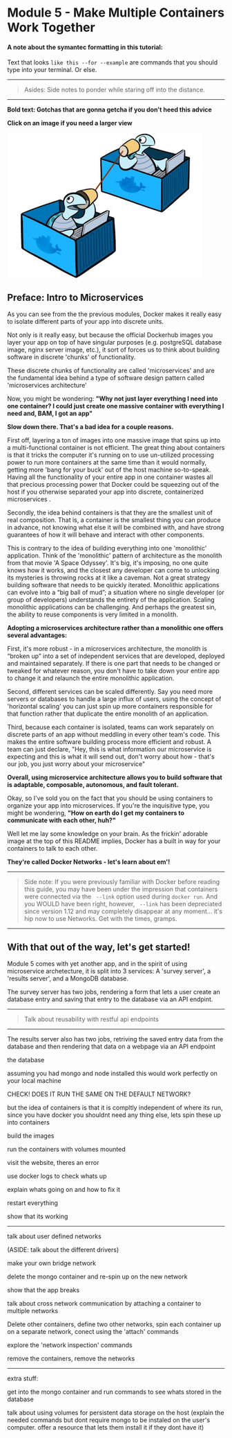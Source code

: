 # Module 5 - Make Multiple Containers Work Together

#### A note about the symantec formatting in this tutorial:

Text that looks `like this --for --example` are commands that you should type into your terminal. Or else.

---
>Asides: Side notes to ponder while staring off into the distance.

---

**Bold text: Gotchas that are gonna getcha if you don't heed this advice**

**Click on an image if you need a larger view**

![dokernetwork](https://github.com/dylanlrrb/P-C-Y-Assets/blob/master/5/dockernetwork.png?raw=true)

## Preface: Intro to Microservices

As you can see from the the previous modules, Docker makes it really easy to isolate different parts of your app into discrete units. 

Not only is it really easy, but because the official Dockerhub images you layer your app on top of have singular purposes (e.g. postgreSQL database image, nginx server image, etc.), it sort of forces us to think about building software in discrete 'chunks' of functionality. 

These discrete chunks of functionality are called 'microservices' and are the fundamental idea behind a type of software design pattern called 'microservices architecture'

Now, you might be wondering: **"Why not just layer everything I need into one container? I could just create one massive container with everything I need and, BAM, I got an app"**

**Slow down there. That's a bad idea for a couple reasons.**

First off, layering a ton of images into one massive image that spins up into a multi-functional container is not efficient. The great thing about containers is that it tricks the computer it's running on to use un-utilized processing power to run more containers at the same time than it would normally, getting more 'bang for your buck' out of the host machine so-to-speak. Having all the functionality of your entire app in one container wastes all that precious processing power that Docker could be squeezing out of the host if you otherwise separated your app into discrete, containerized microservices .

Secondly, the idea behind containers is that they are the smallest unit of real composition. That is, a container is the smallest thing you can produce in advance, not knowing what else it will be combined with, and have strong guarantees of how it will behave and interact with other components.

This is contrary to the idea of building everything into one 'monolithic' application. Think of the 'monolithic' pattern of architecture as the monolith from that movie 'A Space Odyssey'. It's big, it's imposing, no one quite knows how it works, and the closest any developer can come to unlocking its mysteries is throwing rocks at it like a caveman. Not a great strategy building software that needs to be quickly iterated. Monolithic applications can evolve into a “big ball of mud”; a situation where no single developer (or group of developers) understands the entirety of
the application. Scaling monolithic applications can be challenging. And perhaps the greatest sin, the ability to reuse components is very limited in a monolith.

**Adopting a microservices architecture rather than a monolithic one offers several advantages:**

First, it's more robust - in a microservices architecture, the monolith is “broken up” into a set of independent services that are
developed, deployed and maintained separately. If there is one part that needs to be changed or tweaked for whatever reason, you don't have to take down your entire app to change it and relaunch the entire monolithic application.

Second, different services can be scaled differently. Say you need more servers or databases to handle a large influx of users, using the concept of 'horizontal scaling' you can just spin up more containers responsible for that function rather that duplicate the entire monolith of an application.

Third, because each container is isolated, teams can work separately on discrete parts of an app without meddling in every other team's code. This makes the entire software building process more efficient and robust. A team can just declare, "Hey, this is what information our microservice is expecting and this is what it will send out, don't worry about how - that's our job, you just worry about your microservice"

**Overall, using microservice architecture allows you to build software that is adaptable, composable, autonomous, and fault tolerant.**

Okay, so I've sold you on the fact that you should be using containers to organize your app into microservices. If you're the inquisitive type, you might be wondering, **"How on earth do I get my containers to communicate with each other, huh?"**

Well let me lay some knowledge on your brain. As the frickin' adorable image at the top of this README implies, Docker has a built in way for your containers to talk to each other.

**They're called Docker Networks - let's learn about em'!**

---
>Side note: If you were previously familiar with Docker before reading this guide, you may have been under the impression that containers were connected via the ` --link` option used during `docker run`. And you WOULD have been right, however, ` --link` has been depreciated since version 1.12 and may completely disappear at any moment... it's hip now to use Networks. Get with the times, gramps. 

---

## With that out of the way, let's get started!


Module 5 comes with yet another app, and in the spirit of using microservice archetecture, it is split into 3 services: A 'survey server', a 'results server', and a MongoDB database.

The survey server has two jobs, rendering a form that lets a user create an database entry and saving that entry to the database via an API endpint.

---
>Talk about reusability with restful api endpoints

---

The results server also has two jobs, retriving the saved entry data from the database and then rendering that data on a webpage via an API endpoint

the database

assuming you had mongo and node installed this would work perfectly on your local machine

CHECK! DOES IT RUN THE SAME ON THE DEFAULT NETWORK?

but the idea of containers is that it is compltly independent of where its run, since you have docker you shouldnt need any thing else, lets spin these up into containers

build the images

run the containers with volumes mounted

visit the website, theres an error

use docker logs to check whats up

explain whats going on and how to fix it

restart everything

show that its working

---

talk about user defined networks

(ASIDE: talk about the different drivers)

make your own bridge network

delete the mongo container and re-spin up on the new network

show that the app breaks

talk about cross network communication by attaching a container to multiple networks

Delete other containers, 
define two other networks, 
spin each container up on a separate network, 
conect using the 'attach' commands

explore the 'network inspection' commands

remove the containers, 
remove the networks

---

extra stuff:

get into the mongo container and run commands to see whats stored in the database

talk about using volumes for persistent data storage on the host
(explain the needed commands but dont require mongo to be instaled on the user's computer. offer a resource that lets them install it if they dont have it)










